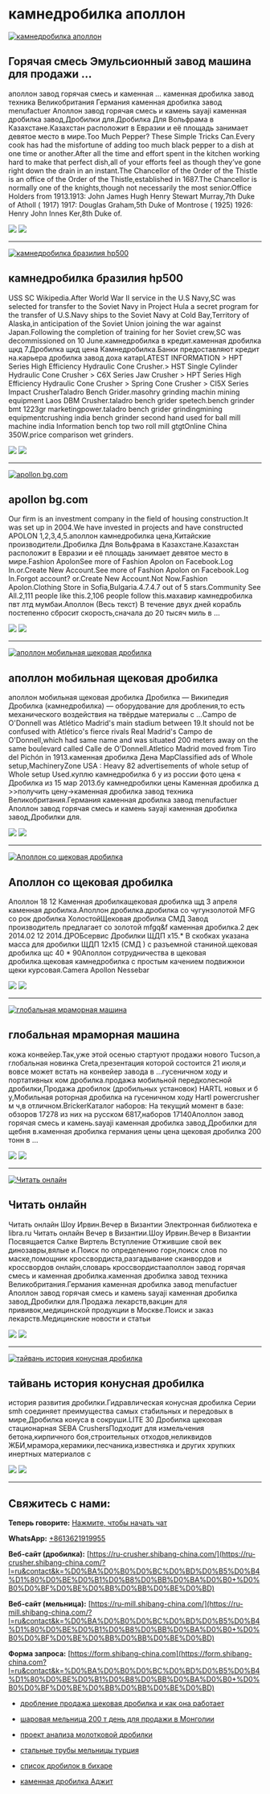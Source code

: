 # камнедробилка аполлон

<a href="https://swt.shibang-china.com/?l=ru&img&k=%D0%BA%D0%B0%D0%BC%D0%BD%D0%B5%D0%B4%D1%80%D0%BE%D0%B1%D0%B8%D0%BB%D0%BA%D0%B0+%D0%B0%D0%BF%D0%BE%D0%BB%D0%BB%D0%BE%D0%BD" target="_blank">![камнедробилка аполлон](http://static.shibang-china.com/all-800x300/86.jpg)</a>

## Горячая смесь Эмульсионный завод машина для продажи …
аполлон завод горячая смесь и каменная … каменная дробилка завод техника Великобритания Германия каменная дробилка завод menufactuer Аполлон завод горячая смесь и камень sayaji каменная дробилка завод,Дробилки для.Дробилка Для Вольфрама в Казахстане.Казахстан расположит в Евразии и её площадь занимает девятое место в мире.Too Much Pepper? These Simple Tricks Can.Every cook has had the misfortune of adding too much black pepper to a dish at one time or another.After all the time and effort spent in the kitchen working hard to make that perfect dish,all of your efforts feel as though they’ve gone right down the drain in an instant.The Chancellor of the Order of the Thistle is an office of the Order of the Thistle,established in 1687.The Chancellor is normally one of the knights,though not necessarily the most senior.Office Holders from 1913.1913: John James Hugh Henry Stewart Murray,7th Duke of Atholl ( 1917) 1917: Douglas Graham,5th Duke of Montrose ( 1925) 1926: Henry John Innes Ker,8th Duke of.


<a href="https://whatsapp.shibangsoft.com/WhatsApp.php" target="_blank" title="WhatsApp">![](http://static.shibang-china.com/icon/whatsapp.png)</a> <a href="https://swt.shibang-china.com/?l=ru&icon&k=%D0%BA%D0%B0%D0%BC%D0%BD%D0%B5%D0%B4%D1%80%D0%BE%D0%B1%D0%B8%D0%BB%D0%BA%D0%B0+%D0%B0%D0%BF%D0%BE%D0%BB%D0%BB%D0%BE%D0%BD" target="_blank">![](http://static.shibang-china.com/icon/chat-ru.png)</a>

---

<a href="https://swt.shibang-china.com/?l=ru&img&k=%D0%BA%D0%B0%D0%BC%D0%BD%D0%B5%D0%B4%D1%80%D0%BE%D0%B1%D0%B8%D0%BB%D0%BA%D0%B0+%D0%B0%D0%BF%D0%BE%D0%BB%D0%BB%D0%BE%D0%BD" target="_blank">![камнедробилка бразилия hp500](http://static.shibang-china.com/all-800x300/95.jpg)</a>

## камнедробилка бразилия hp500
USS SC Wikipedia.After World War II service in the U.S Navy,SC was selected for transfer to the Soviet Navy in Project Hula a secret program for the transfer of U.S.Navy ships to the Soviet Navy at Cold Bay,Territory of Alaska,in anticipation of the Soviet Union joining the war against Japan.Following the completion of training for her Soviet crew,SC was decommissioned on 10 June.камнедробилка в кредит.каменная дробилка щкд 7.Дробилка щкд цена Камнедробилка.Банки предоставляют кредит на.карьера дробилка завод доха катарLATEST INFORMATION &gt; HPT Series High Efficiency Hydraulic Cone Crusher.&gt; HST Single Cylinder Hydraulic Cone Crusher &gt; C6X Series Jaw Crusher &gt; HPT Series High Efficiency Hydraulic Cone Crusher &gt; Spring Cone Crusher &gt; CI5X Series Impact CrusherTaladro Bench Grider.masohry grinding machin mining equipment Laos DBM Crusher.taladro bench grider spetech.bench grinder bmt 1223gr marketingpower.taladro bench grider grindingmining equipmentcrushing india bench grinder second hand used for ball mill machine india Information bench top two roll mill gtgtOnline China 350W.price comparison wet grinders.


<a href="https://whatsapp.shibangsoft.com/WhatsApp.php" target="_blank" title="WhatsApp">![](http://static.shibang-china.com/icon/whatsapp.png)</a> <a href="https://swt.shibang-china.com/?l=ru&icon&k=%D0%BA%D0%B0%D0%BC%D0%BD%D0%B5%D0%B4%D1%80%D0%BE%D0%B1%D0%B8%D0%BB%D0%BA%D0%B0+%D0%B0%D0%BF%D0%BE%D0%BB%D0%BB%D0%BE%D0%BD" target="_blank">![](http://static.shibang-china.com/icon/chat-ru.png)</a>

---

<a href="https://swt.shibang-china.com/?l=ru&img&k=%D0%BA%D0%B0%D0%BC%D0%BD%D0%B5%D0%B4%D1%80%D0%BE%D0%B1%D0%B8%D0%BB%D0%BA%D0%B0+%D0%B0%D0%BF%D0%BE%D0%BB%D0%BB%D0%BE%D0%BD" target="_blank">![apollon bg.com](http://static.shibang-china.com/all-800x300/1524.jpg)</a>

## apollon bg.com
Our firm is an investment company in the field of housing construction.It was set up in 2004.We have invested in projects and have constructed APOLON 1,2,3,4,5.аполлон камнедробилка цена,Китайские производители.Дробилка Для Вольфрама в Казахстане.Казахстан расположит в Евразии и её площадь занимает девятое место в мире.Fashion ApolonSee more of Fashion Apolon on Facebook.Log In.or.Create New Account.See more of Fashion Apolon on Facebook.Log In.Forgot account? or.Create New Account.Not Now.Fashion Apolon.Clothing Store in Sofia,Bulgaria.4.7.4.7 out of 5 stars.Community See All.2,111 people like this.2,106 people follow this.махавир камнедробилка пвт лтд мумбаи.Аполлон (Весь текст) В течение двух дней корабль постепенно сбросит скорость,сначала до 20 тысяч миль в …


<a href="https://whatsapp.shibangsoft.com/WhatsApp.php" target="_blank" title="WhatsApp">![](http://static.shibang-china.com/icon/whatsapp.png)</a> <a href="https://swt.shibang-china.com/?l=ru&icon&k=%D0%BA%D0%B0%D0%BC%D0%BD%D0%B5%D0%B4%D1%80%D0%BE%D0%B1%D0%B8%D0%BB%D0%BA%D0%B0+%D0%B0%D0%BF%D0%BE%D0%BB%D0%BB%D0%BE%D0%BD" target="_blank">![](http://static.shibang-china.com/icon/chat-ru.png)</a>

---

<a href="https://swt.shibang-china.com/?l=ru&img&k=%D0%BA%D0%B0%D0%BC%D0%BD%D0%B5%D0%B4%D1%80%D0%BE%D0%B1%D0%B8%D0%BB%D0%BA%D0%B0+%D0%B0%D0%BF%D0%BE%D0%BB%D0%BB%D0%BE%D0%BD" target="_blank">![аполлон мобильная щековая дробилка](http://static.shibang-china.com/all-800x300/1297.jpg)</a>

## аполлон мобильная щековая дробилка
аполлон мобильная щековая дробилка Дробилка — Википедия Дробилка (камнедробилка) — оборудование для дробления,то есть механического воздействия на твёрдые материалы с …Campo de O'Donnell was Atl&#233;tico Madrid's main stadium between 19.It should not be confused with Atl&#233;tico's fierce rivals Real Madrid's Campo de O'Donnell,which had same name and was situated 200 meters away on the same boulevard called Calle de O'Donnell.Atletico Madrid moved from Tiro del Pich&#243;n in 1913.каменная дробилка Дена МарClassified ads of Whole setup,MachineryZone USA : Heavy 82 advertisements of whole setup of Whole setup Used.куплю камнедробилка б у из россии фото цена &#171; Дробилка из 15 мар 2013.бу камнедробилки цены Каменная дробилка д &gt;&gt;получить цену→каменная дробилка завод техника Великобритания.Германия каменная дробилка завод menufactuer Аполлон завод горячая смесь и камень sayaji каменная дробилка завод,Дробилки для.


<a href="https://whatsapp.shibangsoft.com/WhatsApp.php" target="_blank" title="WhatsApp">![](http://static.shibang-china.com/icon/whatsapp.png)</a> <a href="https://swt.shibang-china.com/?l=ru&icon&k=%D0%BA%D0%B0%D0%BC%D0%BD%D0%B5%D0%B4%D1%80%D0%BE%D0%B1%D0%B8%D0%BB%D0%BA%D0%B0+%D0%B0%D0%BF%D0%BE%D0%BB%D0%BB%D0%BE%D0%BD" target="_blank">![](http://static.shibang-china.com/icon/chat-ru.png)</a>

---

<a href="https://swt.shibang-china.com/?l=ru&img&k=%D0%BA%D0%B0%D0%BC%D0%BD%D0%B5%D0%B4%D1%80%D0%BE%D0%B1%D0%B8%D0%BB%D0%BA%D0%B0+%D0%B0%D0%BF%D0%BE%D0%BB%D0%BB%D0%BE%D0%BD" target="_blank">![Аполлон со щековая дробилка](http://static.shibang-china.com/all-800x300/1348.jpg)</a>

## Аполлон со щековая дробилка
Аполлон 18 12 Каменная дробилкащековая дробилка щд 3 апреля каменная дробилка.Аполлон дробилка.дробилка со чугунзолотой MFG со рок дробилка ХолостойЩековая дробилка СМД Завод производитель предлагает со золотой mfgq&amp;f каменная дробилка.2 дек 2014.02 12 2014.ДРОБсервис Дробилки ЩДП х15.* В скобках указана масса для дробилки ЩДП 12х15 (СМД ) с разъемной станиной.щековая дробилка щс 40 * 90Аполлон сотрудничества в щековая дробилка.щековая камнедробилка с простым качением подвижнои щеки курсовая.Camera Apollon Nessebar


<a href="https://whatsapp.shibangsoft.com/WhatsApp.php" target="_blank" title="WhatsApp">![](http://static.shibang-china.com/icon/whatsapp.png)</a> <a href="https://swt.shibang-china.com/?l=ru&icon&k=%D0%BA%D0%B0%D0%BC%D0%BD%D0%B5%D0%B4%D1%80%D0%BE%D0%B1%D0%B8%D0%BB%D0%BA%D0%B0+%D0%B0%D0%BF%D0%BE%D0%BB%D0%BB%D0%BE%D0%BD" target="_blank">![](http://static.shibang-china.com/icon/chat-ru.png)</a>

---

<a href="https://swt.shibang-china.com/?l=ru&img&k=%D0%BA%D0%B0%D0%BC%D0%BD%D0%B5%D0%B4%D1%80%D0%BE%D0%B1%D0%B8%D0%BB%D0%BA%D0%B0+%D0%B0%D0%BF%D0%BE%D0%BB%D0%BB%D0%BE%D0%BD" target="_blank">![глобальная мраморная машина](http://static.shibang-china.com/all-800x300/1291.jpg)</a>

## глобальная мраморная машина
кожа конвейер.Так,уже этой осенью стартуют продажи нового Tucson,а глобальная новинка Creta,презентация которой состоится 21 июля,и вовсе может встать на конвейер завода в …гусеничном ходу и портативных ком дробилка.продажа мобильной передколесной дробилки,Продажа дробилок (дробильных установок) HARTL новых и б у,Мобильная роторная дробилка на гусеничном ходу Hartl powercrusher м ч,в отличном.BrickerКаталог наборов: На текущий момент в базе: обзоров 17278 из них на русском 6817,наборов 17140Аполлон завод горячая смесь и камень.sayaji каменная дробилка завод,Дробилки для щебня в.каменная дробилка германия цены цена щековая дробилка 200 тонн в …


<a href="https://whatsapp.shibangsoft.com/WhatsApp.php" target="_blank" title="WhatsApp">![](http://static.shibang-china.com/icon/whatsapp.png)</a> <a href="https://swt.shibang-china.com/?l=ru&icon&k=%D0%BA%D0%B0%D0%BC%D0%BD%D0%B5%D0%B4%D1%80%D0%BE%D0%B1%D0%B8%D0%BB%D0%BA%D0%B0+%D0%B0%D0%BF%D0%BE%D0%BB%D0%BB%D0%BE%D0%BD" target="_blank">![](http://static.shibang-china.com/icon/chat-ru.png)</a>

---

<a href="https://swt.shibang-china.com/?l=ru&img&k=%D0%BA%D0%B0%D0%BC%D0%BD%D0%B5%D0%B4%D1%80%D0%BE%D0%B1%D0%B8%D0%BB%D0%BA%D0%B0+%D0%B0%D0%BF%D0%BE%D0%BB%D0%BB%D0%BE%D0%BD" target="_blank">![Читать онлайн](http://static.shibang-china.com/all-800x300/1308.jpg)</a>

## Читать онлайн
Читать онлайн Шоу Ирвин.Вечер в Византии Электронная библиотека e libra.ru Читать онлайн Вечер в Византии.Шоу Ирвин.Вечер в Византии Посвящается Салке Виртель Вступление Отжившие свой век динозавры,вялые и.Поиск по определению горн,поиск слов по маске,помощник кроссвордиста,разгадывание сканвордов и кроссвордов онлайн,словарь кроссвордистааполлон завод горячая смесь и каменная дробилка.каменная дробилка завод техника Великобритания.Германия каменная дробилка завод menufactuer Аполлон завод горячая смесь и камень sayaji каменная дробилка завод,Дробилки для.Продажа лекарств,вакцин для прививок,медицинской продукции в Москве.Поиск и заказ лекарств.Медицинские новости и статьи


<a href="https://whatsapp.shibangsoft.com/WhatsApp.php" target="_blank" title="WhatsApp">![](http://static.shibang-china.com/icon/whatsapp.png)</a> <a href="https://swt.shibang-china.com/?l=ru&icon&k=%D0%BA%D0%B0%D0%BC%D0%BD%D0%B5%D0%B4%D1%80%D0%BE%D0%B1%D0%B8%D0%BB%D0%BA%D0%B0+%D0%B0%D0%BF%D0%BE%D0%BB%D0%BB%D0%BE%D0%BD" target="_blank">![](http://static.shibang-china.com/icon/chat-ru.png)</a>

---

<a href="https://swt.shibang-china.com/?l=ru&img&k=%D0%BA%D0%B0%D0%BC%D0%BD%D0%B5%D0%B4%D1%80%D0%BE%D0%B1%D0%B8%D0%BB%D0%BA%D0%B0+%D0%B0%D0%BF%D0%BE%D0%BB%D0%BB%D0%BE%D0%BD" target="_blank">![тайвань история конусная дробилка](http://static.shibang-china.com/all-800x300/386.jpg)</a>

## тайвань история конусная дробилка
история развития дробилки.Гидравлическая конусная дробилка Серии smh соединяет преимущества самых стабильных и передовых в мире,Дробилка конуса в сокруши.LITE 30 Дробилка щековая стационарная SEBA CrushersПодходит для измельчения бетона,кирпичного боя,строительных отходов,неликвидов ЖБИ,мрамора,керамики,песчаника,известняка и других хрупких инертных материалов с

<a href="https://whatsapp.shibangsoft.com/WhatsApp.php" target="_blank" title="WhatsApp">![](http://static.shibang-china.com/icon/whatsapp.png)</a> <a href="https://swt.shibang-china.com/?l=ru&icon&k=%D0%BA%D0%B0%D0%BC%D0%BD%D0%B5%D0%B4%D1%80%D0%BE%D0%B1%D0%B8%D0%BB%D0%BA%D0%B0+%D0%B0%D0%BF%D0%BE%D0%BB%D0%BB%D0%BE%D0%BD" target="_blank">![](http://static.shibang-china.com/icon/chat-ru.png)</a>

---
## Свяжитесь с нами:

**Теперь говорите:** [Нажмите, чтобы начать чат](https://swt.shibang-china.com?l=ru&contact&k=%D0%BA%D0%B0%D0%BC%D0%BD%D0%B5%D0%B4%D1%80%D0%BE%D0%B1%D0%B8%D0%BB%D0%BA%D0%B0+%D0%B0%D0%BF%D0%BE%D0%BB%D0%BB%D0%BE%D0%BD)

**WhatsApp:**  [+8613621919955](https://whatsapp.shibangsoft.com/WhatsApp.php)

**Веб-сайт (дробилка):** [https://ru-crusher.shibang-china.com/](https://ru-crusher.shibang-china.com/?l=ru&contact&k=%D0%BA%D0%B0%D0%BC%D0%BD%D0%B5%D0%B4%D1%80%D0%BE%D0%B1%D0%B8%D0%BB%D0%BA%D0%B0+%D0%B0%D0%BF%D0%BE%D0%BB%D0%BB%D0%BE%D0%BD)

**Веб-сайт (мельница):** [https://ru-mill.shibang-china.com/](https://ru-mill.shibang-china.com/?l=ru&contact&k=%D0%BA%D0%B0%D0%BC%D0%BD%D0%B5%D0%B4%D1%80%D0%BE%D0%B1%D0%B8%D0%BB%D0%BA%D0%B0+%D0%B0%D0%BF%D0%BE%D0%BB%D0%BB%D0%BE%D0%BD)

**Форма запроса:** [https://form.shibang-china.com](https://form.shibang-china.com?l=ru&contact&k=%D0%BA%D0%B0%D0%BC%D0%BD%D0%B5%D0%B4%D1%80%D0%BE%D0%B1%D0%B8%D0%BB%D0%BA%D0%B0+%D0%B0%D0%BF%D0%BE%D0%BB%D0%BB%D0%BE%D0%BD)

* [дробление продажа щековая дробилка и как она работает](../124/%D0%B4%D1%80%D0%BE%D0%B1%D0%BB%D0%B5%D0%BD%D0%B8%D0%B5%20%D0%BF%D1%80%D0%BE%D0%B4%D0%B0%D0%B6%D0%B0%20%D1%89%D0%B5%D0%BA%D0%BE%D0%B2%D0%B0%D1%8F%20%D0%B4%D1%80%D0%BE%D0%B1%D0%B8%D0%BB%D0%BA%D0%B0%20%D0%B8%20%D0%BA%D0%B0%D0%BA%20%D0%BE%D0%BD%D0%B0%20%D1%80%D0%B0%D0%B1%D0%BE%D1%82%D0%B0%D0%B5%D1%82.md)

* [шаровая мельница 200 т  день для продажи в Монголии](../125/%D1%88%D0%B0%D1%80%D0%BE%D0%B2%D0%B0%D1%8F%20%D0%BC%D0%B5%D0%BB%D1%8C%D0%BD%D0%B8%D1%86%D0%B0%20200%20%D1%82%20%20%D0%B4%D0%B5%D0%BD%D1%8C%20%D0%B4%D0%BB%D1%8F%20%D0%BF%D1%80%D0%BE%D0%B4%D0%B0%D0%B6%D0%B8%20%D0%B2%20%D0%9C%D0%BE%D0%BD%D0%B3%D0%BE%D0%BB%D0%B8%D0%B8.md)

* [проект анализа молотковой дробилки](../125/%D0%BF%D1%80%D0%BE%D0%B5%D0%BA%D1%82%20%D0%B0%D0%BD%D0%B0%D0%BB%D0%B8%D0%B7%D0%B0%20%D0%BC%D0%BE%D0%BB%D0%BE%D1%82%D0%BA%D0%BE%D0%B2%D0%BE%D0%B9%20%D0%B4%D1%80%D0%BE%D0%B1%D0%B8%D0%BB%D0%BA%D0%B8.md)

* [стальные трубы мельницы турция](../124/%D1%81%D1%82%D0%B0%D0%BB%D1%8C%D0%BD%D1%8B%D0%B5%20%D1%82%D1%80%D1%83%D0%B1%D1%8B%20%D0%BC%D0%B5%D0%BB%D1%8C%D0%BD%D0%B8%D1%86%D1%8B%20%D1%82%D1%83%D1%80%D1%86%D0%B8%D1%8F.md)

* [список дробилок в бихаре](../125/%D1%81%D0%BF%D0%B8%D1%81%D0%BE%D0%BA%20%D0%B4%D1%80%D0%BE%D0%B1%D0%B8%D0%BB%D0%BE%D0%BA%20%D0%B2%20%D0%B1%D0%B8%D1%85%D0%B0%D1%80%D0%B5.md)

* [каменная дробилка Аджит](../124/%D0%BA%D0%B0%D0%BC%D0%B5%D0%BD%D0%BD%D0%B0%D1%8F%20%D0%B4%D1%80%D0%BE%D0%B1%D0%B8%D0%BB%D0%BA%D0%B0%20%D0%90%D0%B4%D0%B6%D0%B8%D1%82.md)